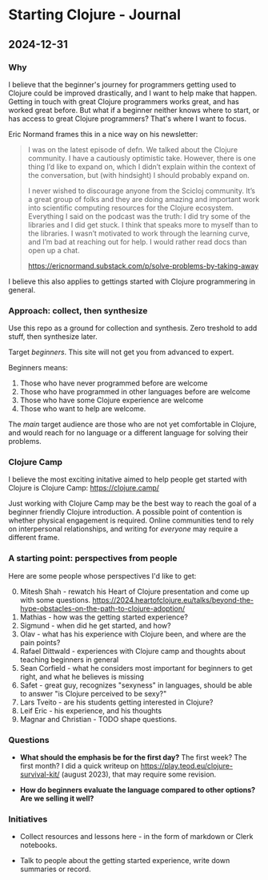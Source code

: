 # Starting Clojure - Journal

## 2024-12-31

### Why

I believe that the beginner's journey for programmers getting used to Clojure could be improved drastically, and I want to help make that happen.
Getting in touch with great Clojure programmers works great, and has worked great before.
But what if a beginner neither knows where to start, or has access to great Clojure programmers?
That's where I want to focus.

Eric Normand frames this in a nice way on his newsletter:

> I was on the latest episode of defn. We talked about the Clojure community. I
> have a cautiously optimistic take. However, there is one thing I’d like to
> expand on, which I didn’t explain within the context of the conversation, but
> (with hindsight) I should probably expand on.
>
> I never wished to discourage anyone from the Scicloj community. It’s a great
> group of folks and they are doing amazing and important work into scientific
> computing resources for the Clojure ecosystem. Everything I said on the
> podcast was the truth: I did try some of the libraries and I did get stuck. I
> think that speaks more to myself than to the libraries. I wasn’t motivated to
> work through the learning curve, and I’m bad at reaching out for help. I would
> rather read docs than open up a chat.
>
> https://ericnormand.substack.com/p/solve-problems-by-taking-away

I believe this also applies to gettings started with Clojure programmering in general.

### Approach: collect, then synthesize

Use this repo as a ground for collection and synthesis.
Zero treshold to add stuff, then synthesize later.

Target _beginners_.
This site will not get you from advanced to expert.

Beginners means:

1. Those who have never programmed before are welcome
2. Those who have programmed in other languages before are welcome
3. Those who have some Clojure experience are welcome
4. Those who want to help are welcome.

The _main_ target audience are those who are not yet comfortable in Clojure, and would reach for no language or a different language for solving their problems.

### Clojure Camp

I believe the most exciting initative aimed to help people get started with Clojure is Clojure Camp: https://clojure.camp/

Just working with Clojure Camp may be the best way to reach the goal of a beginner friendly Clojure introduction.
A possible point of contention is whether physical engagement is required.
Online communities tend to rely on interpersonal relationships, and writing for _everyone_ may require a different frame.

### A starting point: perspectives from people

Here are some people whose perspectives I'd like to get:

0. Mitesh Shah - rewatch his Heart of Clojure presentation and come up with some questions.
   https://2024.heartofclojure.eu/talks/beyond-the-hype-obstacles-on-the-path-to-clojure-adoption/
1. Mathias - how was the getting started experience?
2. Sigmund - when did he get started, and how?
3. Olav - what has his experience with Clojure been, and where are the pain points?
4. Rafael Dittwald - experiences with Clojure camp and thoughts about teaching beginners in general
5. Sean Corfield - what he considers most important for beginners to get right, and what he believes is missing
6. Safet - great guy, recognizes "sexyness" in languages, should be able to answer "is Clojure perceived to be sexy?"
7. Lars Tveito - are his students getting interested in Clojure?
8. Leif Eric - his experience, and his thoughts
9. Magnar and Christian - TODO shape questions.

### Questions

- **What should the emphasis be for the first day?** The first week? The first month?
  I did a quick writeup on https://play.teod.eu/clojure-survival-kit/ (august 2023), that may require some revision.

- **How do beginners evaluate the language compared to other options? Are we selling it well?**

### Initiatives

- Collect resources and lessons here - in the form of markdown or Clerk notebooks.

- Talk to people about the getting started experience, write down summaries or record.
